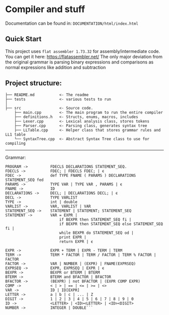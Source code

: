 ﻿# Compiler and stuff

Documentation can be found in:
`DOCUMENTATION/html/index.html`

## Quick Start
This project uses `flat assembler 1.73.32` for assembly/intermediate code. You can get it here: https://flatassembler.net/
The only major deviation from the original grammar is parsing binary expressions 
and comparisons as normal expressions like addition and subtraction 

Project structure:
------------

    ├── README.md           <- The readme
    ├── tests               <- various tests to run
    │
    ├── src                 <- Source code.
        ├── main.cpp        <- The main program to run the entire compiler
        ├── definitions.h   <- Structs, enums, macros, includes
        ├── Lexer.cpp       <- Lexical analysis class, stores tokens
        ├── Parser.cpp      <- Parsing class, generates syntax tree
        ├── LLTable.cpp     <- Helper class that stores grammar rules and LL1 table
        └── SyntaxTree.cpp  <- Abstract Syntax Tree class to use for compiling
------------

Grammar:
```
PROGRAM ->          FDECLS DECLARATIONS STATEMENT_SEQ.
FDECLS ->           FDEC; | FDECLS FDEC; | ϵ
FDEC ->             def TYPE FNAME ( PARAMS ) DECLARATIONS STATEMENT_SEQ fed
PARAMS ->           TYPE VAR | TYPE VAR , PARAMS | ϵ
FNAME ->            ID
DECLARATIONS ->     DECL; | DECLARATIONS DECL; | ϵ
DECL ->             TYPE VARLIST
TYPE ->             int | double
VARLIST ->          VAR, VARLIST | VAR
STATEMENT_SEQ ->    STATEMENT | STATEMENT; STATEMENT_SEQ
STATEMENT ->        VAR = EXPR |
                        if BEXPR then STATEMENT_SEQ fi |
                        if BEXPR then STATEMENT_SEQ else STATEMENT_SEQ fi |
                        while BEXPR do STATEMENT_SEQ od |
                        print EXPR |
                        return EXPR | ϵ

EXPR ->				EXPR + TERM | EXPR - TERM | TERM
TERM ->     		TERM * FACTOR | TERM / FACTOR | TERM % FACTOR | FACTOR
FACTOR ->     		VAR | NUMBER | (EXPR) | FNAME(EXPRSEQ)
EXPRSEQ -> 	  		EXPR, EXPRSEQ | EXPR | ϵ
BEXPR ->    		BEXPR or BTERM | BTERM
BTERM ->   		 	BTERM and BFACTOR | BFACTOR
BFACTOR ->  	    (BEXPR) | not BFACTOR | (EXPR COMP EXPR)
COMP ->     		< | > | == | <= | >= | <>
VAR ->        	 	ID | ID[EXPR]
LETTER ->     		a | b | c | ... | Z
DIGIT ->     		1 | 2 | 3 | 4 | 5 | 6 | 7 | 8 | 9 | 0
ID ->         		<LETTER> | <ID><LETTER> | <ID><DIGIT>
NUMBER ->     		INTEGER | DOUBLE```
